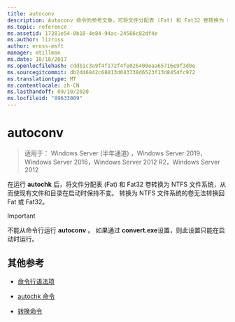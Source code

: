 ```yaml
---
title: autoconv
description: Autoconv 命令的参考文章，可将文件分配表 (Fat) 和 Fat32 卷转换为 NTFS 文件系统。
ms.topic: reference
ms.assetid: 17281e54-0b18-4e84-94ac-24586c82df4e
ms.author: lizross
author: eross-msft
manager: mtillman
ms.date: 10/16/2017
ms.openlocfilehash: cddb1c3a9f4f172f4fe026400eaa65716e9f3d0e
ms.sourcegitcommit: db2d46842c68813d043738d6523f13d8454fc972
ms.translationtype: MT
ms.contentlocale: zh-CN
ms.lasthandoff: 09/10/2020
ms.locfileid: "89633009"
---
```

# <a name="autoconv"></a>autoconv

> 适用于： Windows Server (半年通道) ，Windows Server 2019，Windows Server 2016，Windows Server 2012 R2，Windows Server 2012

在运行 **autochk** 后，将文件分配表 (Fat) 和 Fat32 卷转换为 NTFS 文件系统，从而使现有文件和目录在启动时保持不变。 转换为 NTFS 文件系统的卷无法转换回 Fat 或 Fat32。

> [!IMPORTANT]
> 不能从命令行运行 **autoconv** 。 如果通过 **convert.exe**设置，则此设置只能在启动时运行。

## <a name="additional-references"></a>其他参考

- [命令行语法项](command-line-syntax-key.md)

- [autochk 命令](autochk.md)

- [转换命令](convert.md)
